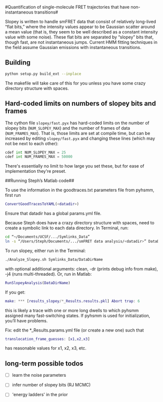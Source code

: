 #Quantification of single-molecule FRET trajectories that have non-instantaneous transitions#

Slopey is written to handle smFRET data that consist of relatively long-lived “flat bits,” where the intensity values appear to be Gaussian scatter around a mean value (that is, they seem to be
well described as a constant intensity value with some noise). These flat bits
are separated by “slopey” bits that, though fast, are not instantaneous jumps. Current HMM fitting techniques in the field assume Gaussian emissions with instantaneous transitions.

## Building

```bash
python setup.py build_ext --inplace
```

The makefile will take care of this for you unless you have some crazy
directory structure with spaces.

## Hard-coded limits on numbers of slopey bits and frames

The cython file `slopey/fast.pyx` has hard-coded limits on the number of slopey bits (`NUM_SLOPEY_MAX`) and the number of frames of data (`NUM_FRAMES_MAX`). That is, those limits are set at compile time, but can be increased by editing `slopey/fast.pyx` and changing these lines (which may not be next to each other):

```python
cdef int NUM_SLOPEY_MAX = 25
cdef int NUM_FRAMES_MAX = 50000
```

There's essentially no limit to how large you set these, but for ease of implementation they're preset.

##Running Steph’s Matlab code##

To use the information in the goodtraces.txt parameters file from pyhsmm, first run

```matlab
ConvertGoodTracesToYAML(<datadir>)
```

Ensure that datadir has a global params.yml file.

Because Steph does have a crazy directory structure with spaces, need to create a symbolic link to each data directory. In Terminal, run:

```bash
cd “~/Documents/UCSF/.../Symlinks_Data” 
ln -s “/Users/Steph/Documents/.../smFRET data analysis/<datadir>” DataDirName 
```

To run slopey, either run in the Terminal:
```bash
./Analyze_Slopey.sh Symlinks_Data/DataDirName
```
with optional additional arguments: clean, -dr (prints debug info from make), -j4 (runs multi-threaded). Or, run in Matlab:

```matlab
RunSlopeyAnalysis(DataDirName)
```

If you get:

```matlab
make: *** [results_slopey/*_Results.results.pkl] Abort trap: 6
```

this is likely a trace with one or more long dwells to which pyhsmm assigned many fast-switching states. If pyhsmm is used for initialization, you’ll have problems. 

Fix: edit the *_Results.params.yml file (or create a new one) such that 

```matlab
translocation_frame_guesses: [x1,x2,x3]
```
has reasonable values for x1, x2, x3, etc.

## long-term possible todos
- [ ] learn the noise parameters
- [ ] infer number of slopey bits (RJ MCMC)
- [ ] 'energy ladders' in the prior

